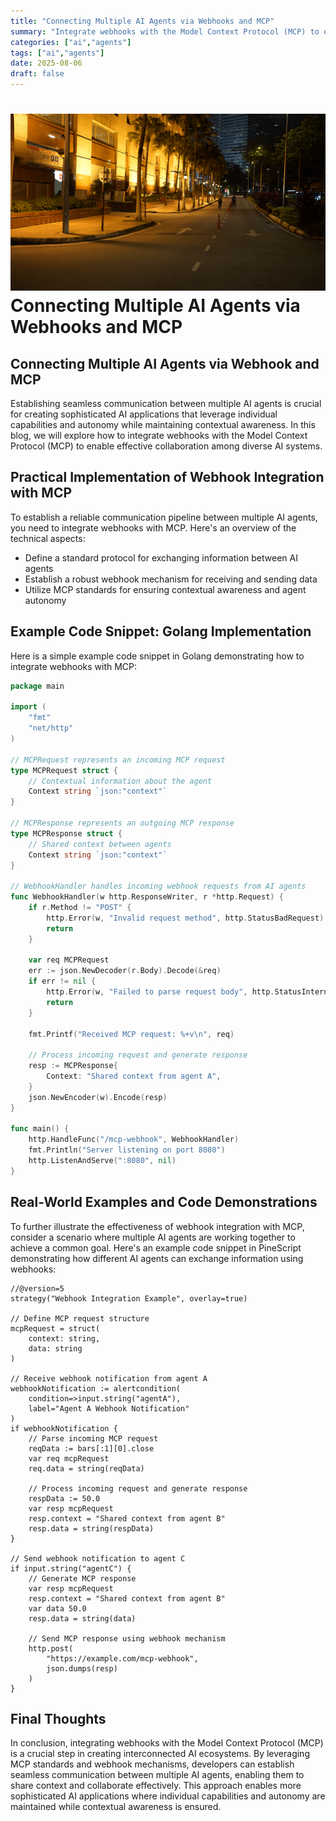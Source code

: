 ```yaml
---
title: "Connecting Multiple AI Agents via Webhooks and MCP"
summary: "Integrate webhooks with the Model Context Protocol (MCP) to enable effective collaboration among diverse AI systems"
categories: ["ai","agents"]
tags: ["ai","agents"]
date: 2025-08-06
draft: false
---
```

![landscape](cover.jpg "Photos by nenjo")
**Connecting Multiple AI Agents via Webhooks and MCP**
=============================================

Connecting Multiple AI Agents via Webhook and MCP
---------------------------------------------------

Establishing seamless communication between multiple AI agents is crucial for creating sophisticated AI applications that leverage individual capabilities and autonomy while maintaining contextual awareness. In this blog, we will explore how to integrate webhooks with the Model Context Protocol (MCP) to enable effective collaboration among diverse AI systems.

**Practical Implementation of Webhook Integration with MCP**
--------------------------------------------------------

To establish a reliable communication pipeline between multiple AI agents, you need to integrate webhooks with MCP. Here's an overview of the technical aspects:

*   Define a standard protocol for exchanging information between AI agents
*   Establish a robust webhook mechanism for receiving and sending data
*   Utilize MCP standards for ensuring contextual awareness and agent autonomy

**Example Code Snippet: Golang Implementation**
-------------------------------------------

Here is a simple example code snippet in Golang demonstrating how to integrate webhooks with MCP:
```go
package main

import (
	"fmt"
	"net/http"
)

// MCPRequest represents an incoming MCP request
type MCPRequest struct {
	// Contextual information about the agent
	Context string `json:"context"`
}

// MCPResponse represents an outgoing MCP response
type MCPResponse struct {
	// Shared context between agents
	Context string `json:"context"`
}

// WebhookHandler handles incoming webhook requests from AI agents
func WebhookHandler(w http.ResponseWriter, r *http.Request) {
	if r.Method != "POST" {
		http.Error(w, "Invalid request method", http.StatusBadRequest)
		return
	}

	var req MCPRequest
	err := json.NewDecoder(r.Body).Decode(&req)
	if err != nil {
		http.Error(w, "Failed to parse request body", http.StatusInternalServerError)
		return
	}

	fmt.Printf("Received MCP request: %+v\n", req)

	// Process incoming request and generate response
	resp := MCPResponse{
		Context: "Shared context from agent A",
	}
	json.NewEncoder(w).Encode(resp)
}

func main() {
	http.HandleFunc("/mcp-webhook", WebhookHandler)
	fmt.Println("Server listening on port 8080")
	http.ListenAndServe(":8080", nil)
}
```

**Real-World Examples and Code Demonstrations**
--------------------------------------------

To further illustrate the effectiveness of webhook integration with MCP, consider a scenario where multiple AI agents are working together to achieve a common goal. Here's an example code snippet in PineScript demonstrating how different AI agents can exchange information using webhooks:

```pinescript
//@version=5
strategy("Webhook Integration Example", overlay=true)

// Define MCP request structure
mcpRequest = struct(
    context: string,
    data: string
)

// Receive webhook notification from agent A
webhookNotification := alertcondition(
    condition=>input.string("agentA"),
    label="Agent A Webhook Notification"
)
if webhookNotification {
    // Parse incoming MCP request
    reqData := bars[:1][0].close
    var req mcpRequest
    req.data = string(reqData)

    // Process incoming request and generate response
    respData := 50.0
    var resp mcpRequest
    resp.context = "Shared context from agent B"
    resp.data = string(respData)
}

// Send webhook notification to agent C
if input.string("agentC") {
    // Generate MCP response
    var resp mcpRequest
    resp.context = "Shared context from agent B"
    var data 50.0
    resp.data = string(data)

    // Send MCP response using webhook mechanism
    http.post(
        "https://example.com/mcp-webhook",
        json.dumps(resp)
    )
}
```

**Final Thoughts**
----------------

In conclusion, integrating webhooks with the Model Context Protocol (MCP) is a crucial step in creating interconnected AI ecosystems. By leveraging MCP standards and webhook mechanisms, developers can establish seamless communication between multiple AI agents, enabling them to share context and collaborate effectively. This approach enables more sophisticated AI applications where individual capabilities and autonomy are maintained while contextual awareness is ensured.
    